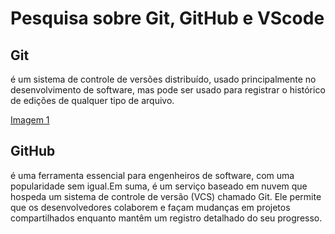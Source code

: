 # Pesquisa sobre Git, GitHub e VScode

## Git
é um sistema de controle de versões distribuído, usado principalmente no desenvolvimento de software, mas pode ser usado para registrar o histórico de edições de qualquer tipo de arquivo.

[Imagem 1](https://www.google.com/imgres?q=github&imgurl=https%3A%2F%2Fmiro.medium.com%2Fv2%2Fresize%3Afit%3A1125%2F0*CpxR8zt1z6vZDorB.png&imgrefurl=https%3A%2F%2Fmedium.com%2F%40julia.maschion%2Fprimeiros-passos-com-git-e-github-ad24c574418e&docid=fL_ZtvEFqsr_xM&tbnid=1u5y9vZ_6x64eM&vet=12ahUKEwjxhZ_M-auFAxV7ppUCHUGgATsQM3oECBkQAA..i&w=1125&h=417&hcb=2&ved=2ahUKEwjxhZ_M-auFAxV7ppUCHUGgATsQM3oECBkQAA)











## GitHub
é uma ferramenta essencial para engenheiros de software, com uma popularidade sem igual.Em suma, é um serviço baseado em nuvem que hospeda um sistema de controle de versão (VCS) chamado Git. Ele permite que os desenvolvedores colaborem e façam mudanças em projetos compartilhados enquanto mantêm um registro detalhado do seu progresso.
